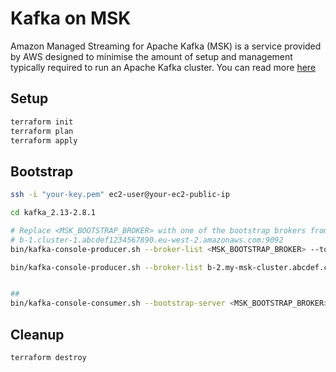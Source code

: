 # Kafka on MSK

Amazon Managed Streaming for Apache Kafka (MSK) is a service provided by AWS designed to minimise the amount of setup and management typically required to run an Apache Kafka cluster. You can read more [here](https://aws.amazon.com/msk/getting-started/)

## Setup

```bash
terraform init
terraform plan
terraform apply
```

## Bootstrap

```bash
ssh -i "your-key.pem" ec2-user@your-ec2-public-ip

cd kafka_2.13-2.8.1

# Replace <MSK_BOOTSTRAP_BROKER> with one of the bootstrap brokers from the Terraform output, for example:
# b-1.cluster-1.abcdef1234567890.eu-west-2.amazonaws.com:9092
bin/kafka-console-producer.sh --broker-list <MSK_BOOTSTRAP_BROKER> --topic test-topic

bin/kafka-console-producer.sh --broker-list b-2.my-msk-cluster.abcdef.c2.kafka.us-west-2.amazonaws.com:9092 --topic test-topic


## 
bin/kafka-console-consumer.sh --bootstrap-server <MSK_BOOTSTRAP_BROKER> --topic test-topic --from-beginning

```

## Cleanup

```bash
terraform destroy
```
